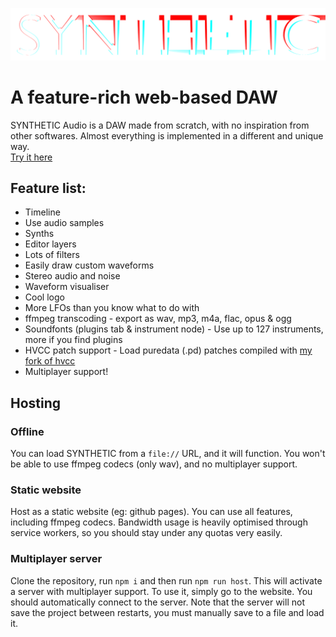 ![SYNTHETIC Audio Logo](public/logo.png)
# A feature-rich web-based DAW
SYNTHETIC Audio is a DAW made from scratch, with no inspiration from other softwares. Almost everything is implemented in a different and unique way.\
[Try it here](https://zxmushroom63.github.io/synthetic-audio/)

## Feature list:
- Timeline
- Use audio samples
- Synths
- Editor layers
- Lots of filters
- Easily draw custom waveforms
- Stereo audio and noise
- Waveform visualiser
- Cool logo
- More LFOs than you know what to do with
- ffmpeg transcoding - export as wav, mp3, m4a, flac, opus & ogg
- Soundfonts (plugins tab & instrument node) - Use up to 127 instruments, more if you find plugins
- HVCC patch support - Load puredata (.pd) patches compiled with [my fork of hvcc](https://github.com/ZXMushroom63/hvcc)
- Multiplayer support!

## Hosting
### Offline
You can load SYNTHETIC from a `file://` URL, and it will function. You won't be able to use ffmpeg codecs (only wav), and no multiplayer support.
### Static website
Host as a static website (eg: github pages). You can use all features, including ffmpeg codecs. Bandwidth usage is heavily optimised through service workers, so you should stay under any quotas very easily.
### Multiplayer server
Clone the repository, run `npm i` and then run `npm run host`. This will activate a server with multiplayer support. To use it, simply go to the website. You should automatically connect to the server. Note that the server will not save the project between restarts, you must manually save to a file and load it.